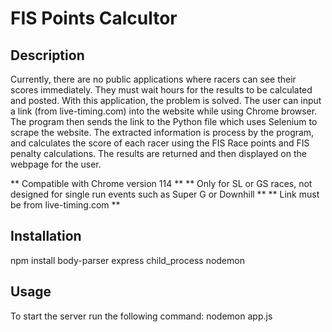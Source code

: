 # FIS Points Calcultor #
## Description ##
Currently, there are no public applications where racers can see their scores immediately. They must wait hours for the results to be calculated and posted. With this application, the problem is solved. The user can input a link (from live-timing.com) into the website while using Chrome browser. The program then sends the link to the Python file which uses Selenium to scrape the website. The extracted information is process by the program, and calculates the score of each racer using the FIS Race points and FIS penalty calculations. The results are returned and then displayed on the webpage for the user.

** Compatible with Chrome version 114 **
** Only for SL or GS races, not designed for single run events such as Super G or Downhill **
** Link must be from live-timing.com **

## Installation ##
npm install body-parser express child_process nodemon


## Usage ##
To start the server run the following command:
nodemon app.js 


